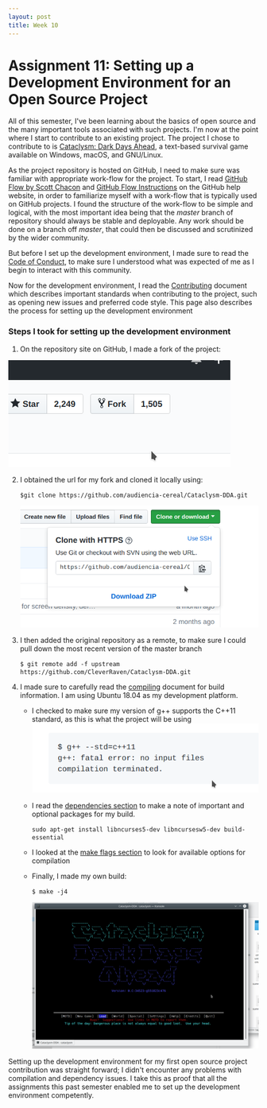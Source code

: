 ```yaml
---
layout: post
title: Week 10
---
```


# Assignment 11: Setting up a Development Environment for an Open Source Project

All of this semester, I've been learning about the basics of open source and the many important tools associated with such projects. I'm now at the point where I start to contribute to an existing project.
The project I chose to contribute to is [Cataclysm: Dark Days Ahead](https://cataclysmdda.org/), a text-based survival game available on Windows, macOS, and GNU/Linux.

As the project repository is hosted on GitHub, I need to make sure was familiar with appropriate work-flow for the project. To start, I read [GitHub Flow by Scott Chacon](http://scottchacon.com/2011/08/31/github-flow.html) and [GitHub Flow Instructions](https://help.github.com/articles/github-flow/) on the GitHub help website, in order to familiarize myself with a work-flow that is typically used on GitHub projects. I found the structure of the work-flow to be simple and logical, with the most important idea being that the *master* branch of repository should always be stable and deployable. Any work should be done on a branch off *master*, that could then be discussed and scrutinized by the wider community.

But before I set up the development environment, I made sure to read the [Code of Conduct](https://github.com/CleverRaven/Cataclysm-DDA/blob/master/CODE_OF_CONDUCT.md), to make sure I understood what was expected of me as I begin to interact with this community.

Now for the development environment, I read the [Contributing](https://github.com/CleverRaven/Cataclysm-DDA/blob/master/.github/CONTRIBUTING.md) document which describes important standards when contributing to the project, such as opening new issues and preferred code style. This page also describes the process for setting up the development environment

### Steps I took for setting up the  development environment

1. On the repository site on GitHub, I made a fork of the project:

 ![fork of the project](../images/fork_cataclysm.png)

2. I obtained the url for my fork and cloned it locally using:
    
    ```
    $git clone https://github.com/audiencia-cereal/Cataclysm-DDA.git
    ```

    ![url of fork](../images/clone_cataclysm.png)

3. I then added the original repository as a remote, to make sure I could pull down the most recent version of the master branch

    ```
    $ git remote add -f upstream https://github.com/CleverRaven/Cataclysm-DDA.git
    ```

4. I made sure to carefully read the [compiling](https://github.com/audiencia-cereal/Cataclysm-DDA/blob/master/COMPILING.md) document for build information. I am using Ubuntu 18.04 as my development platform.

    * I checked to make sure my version of g++ supports the C++11 standard, as this is what the project will be using
    ![g++ version](../images/g++_standard.png)

    * I read the [dependencies section](https://github.com/audiencia-cereal/Cataclysm-DDA/blob/master/COMPILING.md#dependencies) to make a note of important and optional packages for my build.

        ```
        sudo apt-get install libncurses5-dev libncursesw5-dev build-essential
        ```

    * I looked at the [make flags section](https://github.com/audiencia-cereal/Cataclysm-DDA/blob/master/COMPILING.md#make-flags) to look for available options for compilation

    * Finally, I made my own build:

        ```
        $ make -j4
        ```

        ![cataclysm](../images/cataclysm.png)

Setting up the development environment for my first open source project contribution was straight forward; I didn't encounter any problems with compilation and dependency issues. I take this as proof that all the assignments this past semester enabled me to set up the development environment competently.
